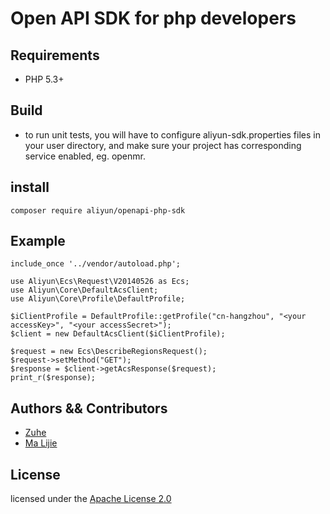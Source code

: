 # Open API SDK for php developers

## Requirements

- PHP 5.3+

## Build

- to run unit tests, you will have to configure aliyun-sdk.properties files in your user directory, and make sure your project has corresponding service enabled, eg. openmr.

## install

```
composer require aliyun/openapi-php-sdk
```

## Example

	include_once '../vendor/autoload.php';

	use Aliyun\Ecs\Request\V20140526 as Ecs;
	use Aliyun\Core\DefaultAcsClient;
	use Aliyun\Core\Profile\DefaultProfile;

	$iClientProfile = DefaultProfile::getProfile("cn-hangzhou", "<your accessKey>", "<your accessSecret>");
	$client = new DefaultAcsClient($iClientProfile);

	$request = new Ecs\DescribeRegionsRequest();
	$request->setMethod("GET");
	$response = $client->getAcsResponse($request);
	print_r($response);

## Authors && Contributors
- [Zuhe]()
- [Ma Lijie](https://github.com/malijiefoxmail)

## License

licensed under the [Apache License 2.0](https://www.apache.org/licenses/LICENSE-2.0.html)
